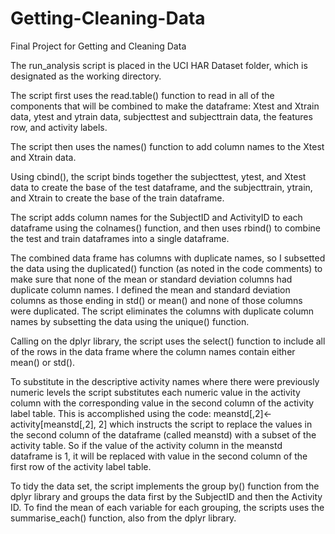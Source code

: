 # Getting-Cleaning-Data
Final Project for Getting and Cleaning Data

The run_analysis script is placed in the UCI HAR Dataset folder, which is designated
as the working directory.

The script first uses the read.table() function to read in all of the components that will
be combined to make the dataframe:  Xtest and Xtrain data, ytest and ytrain data, 
subjecttest and subjecttrain data, the features row, and activity labels.

The script then uses the names() function to add column names to the Xtest and Xtrain 
data.

Using cbind(), the script binds together the subjecttest, ytest, and Xtest data to 
create the base of the test dataframe, and the subjecttrain, ytrain, and Xtrain to 
create the base of the train dataframe.

The script adds column names for the SubjectID and ActivityID to each dataframe using the 
colnames() function, and then uses rbind() to combine the test and train dataframes into
a single dataframe.

The combined data frame has columns with duplicate names, so I subsetted the data 
using the duplicated() function (as noted in the code comments) to make sure that none of
the mean or standard deviation columns had duplicate column names.  I defined the mean and
standard deviation columns as those ending in std() or mean() and none of those columns 
were duplicated.  The script eliminates the columns with duplicate column names by 
subsetting the data using the unique() function.

Calling on the dplyr library, the script uses the select() function to include all of the
rows in the data frame where the column names contain either mean() or std().

To substitute in the descriptive activity names where there were previously numeric levels
the script substitutes each numeric value in the activity column with the corresponding 
value in the second column of the activity label table.  This is accomplished using the 
code:  meanstd[,2]<-activity[meanstd[,2], 2] which instructs the script to replace the
values in the second column of the dataframe (called meanstd) with a subset of the 
activity table.  So if the value of the activity column in the meanstd dataframe is 1, it
will be replaced with value in the second column of the first row of the activity label 
table.

To tidy the data set, the script implements the group by() function from the dplyr library
and groups the data first by the SubjectID and then the Activity ID.  To find the mean of
each variable for each grouping, the scripts uses the summarise_each() function, also 
from the dplyr library.